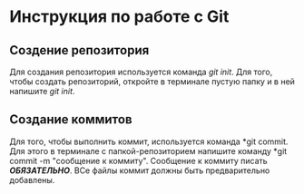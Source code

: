 # Инструкция по работе с Git

## Создение репозитория
Для создания репозитория используется команда *git init*. Для того, чтобы создать репозиторий, откройте в терминале пустую папку и в ней напишите *git init*.








## Создание коммитов
Для того, чтобы выполнить коммит, используется команда *git commit. Для этого в терминале с папкой-репозиторием напишите команду *git commit -m "сообщение к коммиту". Сообщение к коммиту писать ***ОБЯЗАТЕЛЬНО***. ВСе файлы коммит должны быть предварительно добавлены.
